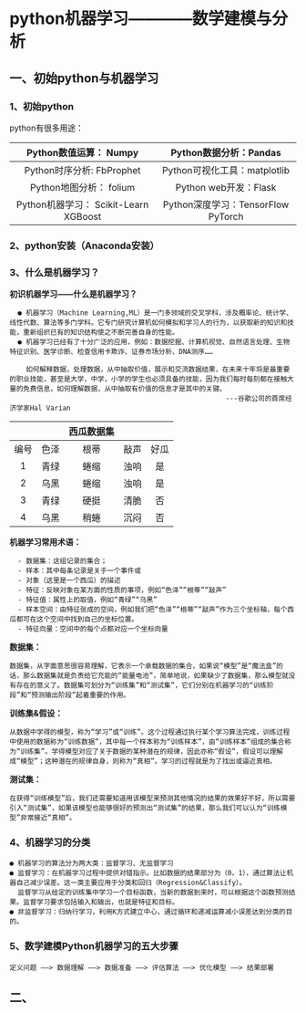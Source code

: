 

# python机器学习————数学建模与分析
## 一、初始python与机器学习
### 1、初始python
   
   python有很多用途：

   <center>

   |Python数值运算： Numpy |Python数据分析：Pandas|
   |:----:|:-----:|
   |Python时序分析: FbProphet |Python可视化工具：matplotlib|
   |Python地图分析： folium |Python web开发：Flask|
   |Python机器学习： Scikit-Learn XGBoost |Python深度学习：TensorFlow PyTorch|
   </center>

### 2、python安装（Anaconda安装）

### 3、什么是机器学习？

**初识机器学习——什么是机器学习？**

      ● 机器学习（Machine Learning,ML）是一门多领域的交叉学科，涉及概率论、统计学、线性代数、算法等多门学科。它专门研究计算机如何模拟和学习人的行为，以获取新的知识和技能，重新组织已有的知识结构使之不断完善自身的性能。
      ● 机器学习已经有了十分广泛的应用，例如：数据挖掘、计算机视觉、自然语言处理、生物特征识别、医学诊断、检查信用卡欺诈、证券市场分析、DNA测序……

        如何解释数据，处理数据，从中抽取价值，展示和交流数据结果，在未来十年将是最重要的职业技能，甚至是大学，中学，小学的学生也必须具备的技能，因为我们每时每刻都在接触大量的免费信息，如何理解数据，从中抽取有价值的信息才是其中的关键。 
                                                         ---谷歌公司的首席经济学家Hal Varian
    
    
<center>

|||西瓜数据集|||
|:----:|:---:|:-----:|:-----:|:-----:|
|编号|色泽|根蒂|敲声|好瓜|
|1 |青绿|蜷缩|浊响|是|
|2 |乌黑|蜷缩|浊响|是|
|3 |青绿|硬挺|清脆|否|
|4 |乌黑|稍蜷|沉闷|否|
</center>

**机器学习常用术语：**

      - 数据集：这组记录的集合；
      - 样本：其中每条记录是关于一个事件或
      - 对象（这里是一个西瓜）的描述
      - 特征：反映对象在某方面的性质的事项，例如“色泽”“根蒂”“敲声”
      - 特征值：属性上的取值，例如“青绿”“乌黑”
      - 样本空间：由特征张成的空间，例如我们把“色泽”“根蒂”“敲声”作为三个坐标轴，每个西瓜都可在这个空间中找到自己的坐标位置。
      - 特征向量：空间中的每个点都对应一个坐标向量

**数据集：**

    数据集，从字面意思很容易理解，它表示一个承载数据的集合，如果说“模型”是“魔法盒”的话，那么数据集就是负责给它充能的“能量电池”，简单地说，如果缺少了数据集，那么模型就没有存在的意义了。数据集可划分为“训练集”和“测试集”，它们分别在机器学习的“训练阶段”和“预测输出阶段”起着重要的作用。

**训练集&假设：**

    从数据中学得的模型，称为“学习”或“训练”。这个过程通过执行某个学习算法完成，训练过程中使用的数据称为“训练数据”，其中每一个样本称为“训练样本”，由“训练样本”组成的集合称为“训练集”。学得模型对应了关于数据的某种潜在的规律，因此亦称“假设”，假设可以理解成“模型”；这种潜在的规律自身，则称为“真相”。学习的过程就是为了找出或逼近真相。

**测试集：**

    在获得“训练模型”后，我们还需要知道用该模型来预测其他情况的结果的效果好不好，所以需要引入“测试集”，如果该模型也能够很好的预测出“测试集”的结果，那么我们可以认为“训练模型”非常接近“真相”。

### 4、机器学习的分类

    ● 机器学习的算法分为两大类：监督学习、无监督学习
    ● 监督学习：在机器学习过程中提供对错指示。比如数据的结果部分为（0，1），通过算法让机器自己减少误差。这一类主要应用于分类和回归（Regression&Classify）。
      监督学习从给定的训练集中学习一个目标函数，当新的数据到来时，可以根据这个函数预测结果。监督学习要求包括输入和输出，也就是特征和目标。
    ● 非监督学习：归纳行学习，利用K方式建立中心，通过循环和递减运算减小误差达到分类的目的。

### 5、数学建模Python机器学习的五大步骤

    定义问题 ——> 数据理解 ——> 数据准备 ——> 评估算法 ——> 优化模型 ——> 结果部署 

## 二、

